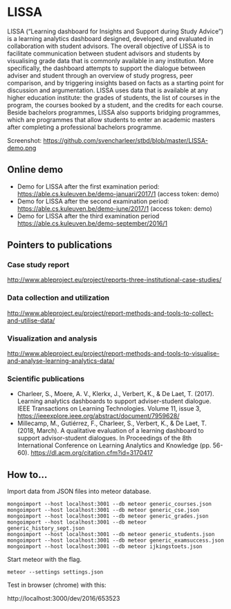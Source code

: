 # LISSA

LISSA (“Learning dashboard for Insights and Support during Study Advice”) is a learning analytics dashboard designed, developed, and evaluated in collaboration with student advisors. The overall objective of LISSA is to facilitate communication between student advisors and students by visualising grade data that is commonly available in any institution. More specifically, the dashboard attempts to support the dialogue between adviser and student through an overview of study progress, peer comparison, and by triggering insights based on facts as a starting point for discussion and argumentation. LISSA uses data that is available at any higher education institute: the grades of students, the list of courses in the program, the courses booked by a student, and the credits for each course. Beside bachelors programmes, LISSA also supports bridging programmes, which are programmes that allow students to enter an academic masters after completing a professional bachelors programme.

Screenshot: https://github.com/svencharleer/stbd/blob/master/LISSA-demo.png

## Online demo
* Demo for LISSA after the first examination period:
https://able.cs.kuleuven.be/demo-januari/2017/1 (access token: demo)
* Demo for LISSA after the second examination period:
https://able.cs.kuleuven.be/demo-june/2017/1 (access token: demo)
* Demo for LISSA after the third examination period
https://able.cs.kuleuven.be/demo-september/2016/1

## Pointers to publications
### Case study report
http://www.ableproject.eu/project/reports-three-institutional-case-studies/

### Data collection and utilization
http://www.ableproject.eu/project/report-methods-and-tools-to-collect-and-utilise-data/

### Visualization and analysis
http://www.ableproject.eu/project/report-methods-and-tools-to-visualise-and-analyse-learning-analytics-data/

### Scientific publications 
* Charleer, S., Moere, A. V., Klerkx, J., Verbert, K., & De Laet, T. (2017). Learning analytics dashboards to support adviser-student dialogue. IEEE Transactions on Learning Technologies. Volume 11, issue 3, https://ieeexplore.ieee.org/abstract/document/7959628/ 
* Millecamp, M., Gutiérrez, F., Charleer, S., Verbert, K., & De Laet, T. (2018, March). A qualitative evaluation of a learning dashboard to support advisor-student dialogues. In Proceedings of the 8th International Conference on Learning Analytics and Knowledge (pp. 56-60). https://dl.acm.org/citation.cfm?id=3170417 

## How to...
Import data from JSON files into meteor database.

```
mongoimport --host localhost:3001 --db meteor generic_courses.json
mongoimport --host localhost:3001 --db meteor generic_cse.json
mongoimport --host localhost:3001 --db meteor generic_grades.json
mongoimport --host localhost:3001 --db meteor generic_history_sept.json
mongoimport --host localhost:3001 --db meteor generic_students.json
mongoimport --host localhost:3001 --db meteor generic_examsuccess.json
mongoimport --host localhost:3001 --db meteor ijkingstoets.json
```

Start meteor with the flag.

``
meteor --settings settings.json
``

Test in browser (chrome) with this:

http://localhost:3000/dev/2016/653523
